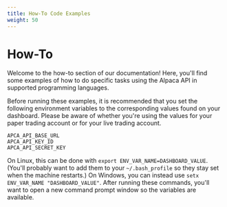 ```yaml
---
title: How-To Code Examples
weight: 50
---
```


# How-To

Welcome to the how-to section of our documentation! Here, you'll find some examples of how to do specific tasks using
the Alpaca API in supported programming languages.

Before running these examples, it is recommended that you set the following environment variables to the corresponding 
values found on your dashboard. Please be aware of whether you're using the values for your paper trading account or 
for your live trading account.
```
APCA_API_BASE_URL
APCA_API_KEY_ID
APCA_API_SECRET_KEY
```
On Linux, this can be done with `export ENV_VAR_NAME=DASHBOARD_VALUE`. (You'll probably want to add them to 
your `~/.bash_profile` so they stay set when the machine restarts.) On Windows, you can instead 
use `setx ENV_VAR_NAME "DASHBOARD_VALUE"`. After running these commands, you'll want to open a new command 
prompt window so the variables are available.